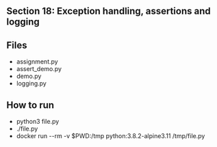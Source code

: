 ## Section 18: Exception handling, assertions and logging
 
## Files

 - assignment.py
 - assert_demo.py
 - demo.py
 - logging.py

## How to run

 - python3 file.py
 - ./file.py
 - docker run --rm -v $PWD:/tmp python:3.8.2-alpine3.11 /tmp/file.py
